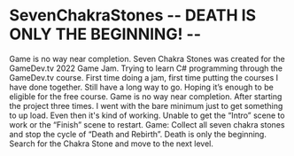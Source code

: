 # SevenChakraStones  -- DEATH IS ONLY THE BEGINNING! --
Game is no way near completion. Seven Chakra Stones was created for the GameDev.tv 2022 Game Jam.
Trying to learn C# programming through the GameDev.tv course.
First time doing a jam, first time putting the courses I have done together.
Still have a long way to go. Hoping it’s enough to be eligible for the free course.
Game is no way near completion. After starting the project three times. I went with the bare minimum just to get something to up load. 
Even then it's kind of working. Unable to get the “Intro” scene to work or the “Finish” scene to restart.
Game:  Collect all seven chakra stones and stop the cycle of “Death and Rebirth”. Death is only the beginning.
Search for the Chakra Stone and move to the next level.
